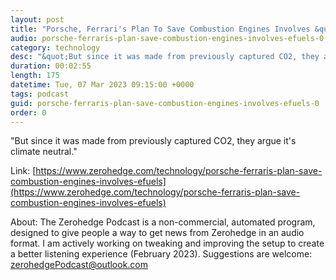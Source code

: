 ```yaml
---
layout: post
title: "Porsche, Ferrari's Plan To Save Combustion Engines Involves &quot;eFuels&quot; "
audio: porsche-ferraris-plan-save-combustion-engines-involves-efuels-0
category: technology
desc: "&quot;But since it was made from previously captured CO2, they argue it's climate neutral.&quot; "
duration: 00:02:55
length: 175
datetime: Tue, 07 Mar 2023 09:15:00 +0000
tags: podcast
guid: porsche-ferraris-plan-save-combustion-engines-involves-efuels-0
order: 0
---
```

&quot;But since it was made from previously captured CO2, they argue it's climate neutral.&quot; 

Link: [https://www.zerohedge.com/technology/porsche-ferraris-plan-save-combustion-engines-involves-efuels](https://www.zerohedge.com/technology/porsche-ferraris-plan-save-combustion-engines-involves-efuels)

About: The Zerohedge Podcast is a non-commercial, automated program, designed to give people a way to get news from Zerohedge in an audio format.  I am actively working on tweaking and improving the setup to create a better listening experience (February 2023).  Suggestions are welcome: [zerohedgePodcast@outlook.com](mailto:zerohedgePodcast@outlook.com)